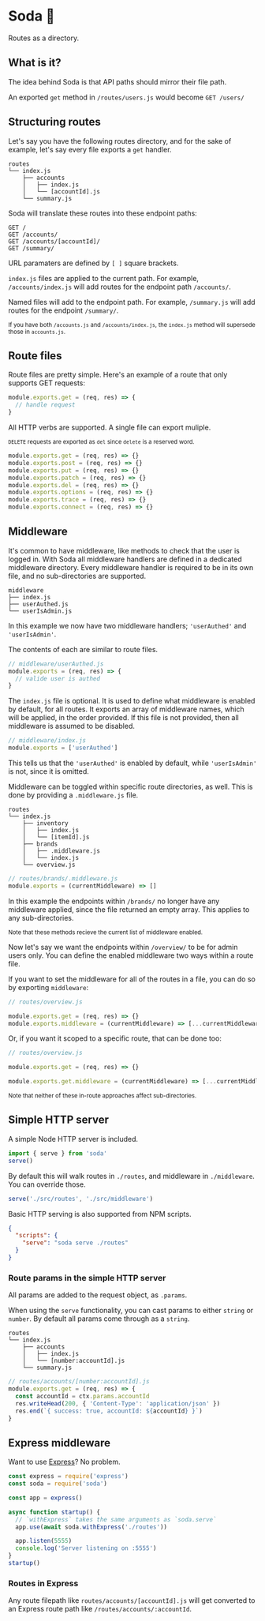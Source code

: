 # Soda :cup_with_straw:

Routes as a directory.

## What is it?

The idea behind Soda is that API paths should mirror their file path.

An exported `get` method in `/routes/users.js` would become `GET /users/`

## Structuring routes

Let's say you have the following routes directory, and for the sake of example, let's say every file exports a `get` handler.

```
routes
└── index.js
    ├── accounts
    │   ├── index.js
    │   └── [accountId].js
    └── summary.js
```

Soda will translate these routes into these endpoint paths:

```
GET /
GET /accounts/
GET /accounts/[accountId]/
GET /summary/
```

URL paramaters are defined by `[ ]` square brackets.

`index.js` files are applied to the current path. For example, `/accounts/index.js` will add routes for the endpoint path `/accounts/`.

Named files will add to the endpoint path. For example, `/summary.js` will add routes for the endpoint `/summary/`.

<sub>If you have both `/accounts.js` and `/accounts/index.js`, the `index.js` method will supersede those in `accounts.js`.</sub>

## Route files

Route files are pretty simple. Here's an example of a route that only supports GET requests:

```js
module.exports.get = (req, res) => {
  // handle request
}
```

All HTTP verbs are supported. A single file can export muliple.

<sub>`DELETE` requests are exported as `del` since `delete` is a reserved word.</sub>

```js
module.exports.get = (req, res) => {}
module.exports.post = (req, res) => {}
module.exports.put = (req, res) => {}
module.exports.patch = (req, res) => {}
module.exports.del = (req, res) => {}
module.exports.options = (req, res) => {}
module.exports.trace = (req, res) => {}
module.exports.connect = (req, res) => {}
```

## Middleware

It's common to have middleware, like methods to check that the user is logged in. With Soda all middleware handlers are defined in a dedicated middleware directory. Every middleware handler is required to be in its own file, and no sub-directories are supported.

```
middleware
├── index.js
├── userAuthed.js
└── userIsAdmin.js
```

In this example we now have two middleware handlers; `'userAuthed'` and `'userIsAdmin'`.

The contents of each are similar to route files.

```js
// middleware/userAuthed.js
module.exports = (req, res) => {
  // valide user is authed
}
```

The `index.js` file is optional. It is used to define what middleware is enabled by default, for all routes. It exports an array of middleware names, which will be applied, in the order provided. If this file is not provided, then all middleware is assumed to be disabled.

```js
// middleware/index.js
module.exports = ['userAuthed']
```

This tells us that the `'userAuthed'` is enabled by default, while `'userIsAdmin'` is not, since it is omitted.

Middleware can be toggled within specific route directories, as well. This is done by providing a `.middleware.js` file.

```
routes
└── index.js
    ├── inventory
    │   ├── index.js
    │   └── [itemId].js
    ├── brands
    │   ├── .middleware.js
    │   └── index.js
    └── overview.js
```

```js
// routes/brands/.middleware.js
module.exports = (currentMiddleware) => []
```

In this example the endpoints within `/brands/` no longer have any middleware applied, since the file returned an empty array. This applies to any sub-directories.

<sub>Note that these methods recieve the current list of middleware enabled.</sub>

Now let's say we want the endpoints within `/overview/` to be for admin users only. You can define the enabled middleware two ways within a route file.

If you want to set the middleware for all of the routes in a file, you can do so by exporting `middleware`:

```js
// routes/overview.js

module.exports.get = (req, res) => {}
module.exports.middleware = (currentMiddleware) => [...currentMiddleware, 'userIsAdmin']
```

Or, if you want it scoped to a specific route, that can be done too:

```js
// routes/overview.js

module.exports.get = (req, res) => {}

module.exports.get.middleware = (currentMiddleware) => [...currentMiddleware, 'userIsAdmin']
```

<sub>Note that neither of these in-route approaches affect sub-directories.</sub>

## Simple HTTP server

A simple Node HTTP server is included.

```js
import { serve } from 'soda'
serve()
```

By default this will walk routes in `./routes`, and middleware in `./middleware`. You can override those.

```js
serve('./src/routes', './src/middleware')
```

Basic HTTP serving is also supported from NPM scripts.

```json
{
  "scripts": {
    "serve": "soda serve ./routes"
  }
}
```

### Route params in the simple HTTP server

All params are added to the request object, as `.params`.

When using the `serve` functionality, you can cast params to either `string` or `number`. By default all params come through as a `string`.

```
routes
└── index.js
    ├── accounts
    │   ├── index.js
    │   └── [number:accountId].js
    └── summary.js
```

```js
// routes/accounts/[number:accountId].js
module.exports.get = (req, res) => {
  const accountId = ctx.params.accountId
  res.writeHead(200, { 'Content-Type': 'application/json' })
  res.end(`{ success: true, accountId: ${accountId} }`)
}
```

## Express middleware

Want to use [Express](https://expressjs.com/)? No problem.

```js
const express = require('express')
const soda = require('soda')

const app = express()

async function startup() {
  // `withExpress` takes the same arguments as `soda.serve`
  app.use(await soda.withExpress('./routes'))

  app.listen(5555)
  console.log('Server listening on :5555')
}
startup()
```

### Routes in Express

Any route filepath like `routes/accounts/[accountId].js` will get converted to an Express route path like `/routes/accounts/:accountId`.
